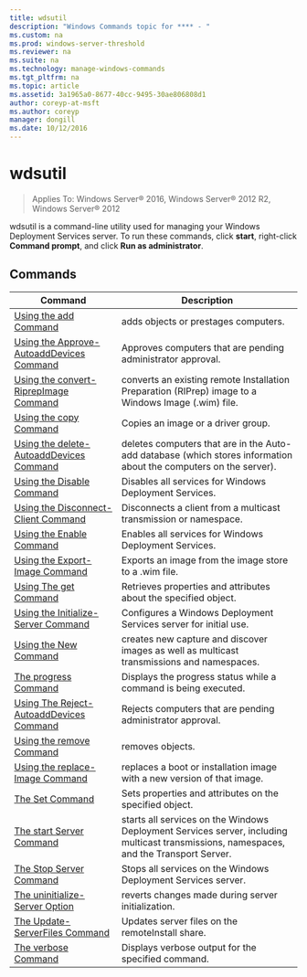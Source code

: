 ```yaml
---
title: wdsutil
description: "Windows Commands topic for **** - "
ms.custom: na
ms.prod: windows-server-threshold
ms.reviewer: na
ms.suite: na
ms.technology: manage-windows-commands
ms.tgt_pltfrm: na
ms.topic: article
ms.assetid: 3a1965a0-8677-40cc-9495-30ae806808d1
author: coreyp-at-msft
ms.author: coreyp
manager: dongill
ms.date: 10/12/2016
---
```

# wdsutil

>Applies To: Windows Server&reg; 2016, Windows Server&reg; 2012 R2, Windows Server&reg; 2012

wdsutil is a command-line utility used for managing your Windows Deployment Services server. To run these commands, click **start**, right-click **Command prompt**, and click **Run as administrator**.  
## Commands  
|Command|Description|  
|------|--------|  
|[Using the add Command](using-the-add-command.md)|adds objects or prestages computers.|  
|[Using the Approve-AutoaddDevices Command](using-the-approve-autoadddevices-command.md)|Approves computers that are pending administrator approval.|  
|[Using the convert-RiprepImage Command](using-the-convert-riprepimage-command.md)|converts an existing remote Installation Preparation (RIPrep) image to a Windows Image (.wim) file.|  
|[Using the copy Command](using-the-copy-command.md)|Copies an image or a driver group.|  
|[Using the delete-AutoaddDevices Command](using-the-delete-autoadddevices-command.md)|deletes computers that are in the Auto-add database (which stores information about the computers on the server).|  
|[Using the Disable Command](using-the-disable-command.md)|Disables all services for Windows Deployment Services.|  
|[Using the Disconnect-Client Command](using-the-disconnect-client-command.md)|Disconnects a client from a multicast transmission or namespace.|  
|[Using the Enable Command](using-the-enable-command.md)|Enables all services for Windows Deployment Services.|  
|[Using the Export-Image Command](using-the-export-image-command.md)|Exports an image from the image store to a .wim file.|  
|[Using The get Command](using-the-get-command.md)|Retrieves properties and attributes about the specified object.|  
|[Using the Initialize-Server Command](using-the-initialize-server-command.md)|Configures a Windows Deployment Services server for initial use.|  
|[Using the New Command](using-the-new-command.md)|creates new capture and discover images as well as multicast transmissions and namespaces.|  
|[The progress Command](the-progress-command.md)|Displays the progress status while a command is being executed.|  
|[Using The Reject-AutoaddDevices Command](using-the-reject-autoadddevices-command.md)|Rejects computers that are pending administrator approval.|  
|[Using the remove Command](using-the-remove-command.md)|removes objects.|  
|[Using the replace-Image Command](using-the-replace-image-command.md)|replaces a boot or installation image with a new version of that image.|  
|[The Set Command](the-set-command.md)|Sets properties and attributes on the specified object.|  
|[The start Server Command](the-start-server-command.md)|starts all services on the Windows Deployment Services server, including multicast transmissions, namespaces, and the Transport Server.|  
|[The Stop Server Command](the-stop-server-command.md)|Stops all services on the Windows Deployment Services server.|  
|[The uninitialize-Server Option](the-uninitialize-server-option.md)|reverts changes made during server initialization.|  
|[The Update-ServerFiles Command](the-update-serverfiles-command.md)|Updates server files on the remoteInstall share.|  
|[The verbose Command](the-verbose-command.md)|Displays verbose output for the specified command.|  
